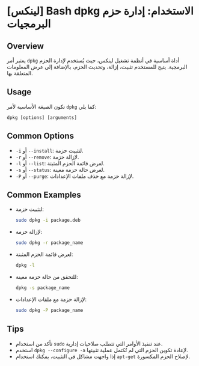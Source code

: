 # [لينكس] Bash dpkg الاستخدام: إدارة حزم البرمجيات

## Overview
يعتبر أمر `dpkg` أداة أساسية في أنظمة تشغيل لينكس، حيث يُستخدم لإدارة الحزم البرمجية. يتيح للمستخدم تثبيت، إزالة، وتحديث الحزم، بالإضافة إلى عرض المعلومات المتعلقة بها.

## Usage
تكون الصيغة الأساسية لأمر `dpkg` كما يلي:
```
dpkg [options] [arguments]
```

## Common Options
- `-i` أو `--install`: لتثبيت حزمة.
- `-r` أو `--remove`: لإزالة حزمة.
- `-l` أو `--list`: لعرض قائمة الحزم المثبتة.
- `-s` أو `--status`: لعرض حالة حزمة معينة.
- `-P` أو `--purge`: لإزالة حزمة مع حذف ملفات الإعدادات.

## Common Examples
- لتثبيت حزمة:
  ```bash
  sudo dpkg -i package.deb
  ```

- لإزالة حزمة:
  ```bash
  sudo dpkg -r package_name
  ```

- لعرض قائمة الحزم المثبتة:
  ```bash
  dpkg -l
  ```

- للتحقق من حالة حزمة معينة:
  ```bash
  dpkg -s package_name
  ```

- لإزالة حزمة مع ملفات الإعدادات:
  ```bash
  sudo dpkg -P package_name
  ```

## Tips
- تأكد من استخدام `sudo` عند تنفيذ الأوامر التي تتطلب صلاحيات إدارية.
- استخدم `dpkg --configure -a` لإعادة تكوين الحزم التي لم تُكتمل عملية تثبيتها.
- إذا واجهت مشاكل في التثبيت، يمكنك استخدام `apt-get` لإصلاح الحزم المكسورة.